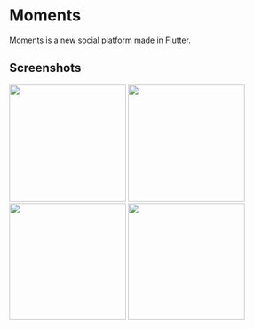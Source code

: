 # Moments

Moments is a new social platform made in Flutter.

## Screenshots

<img src="https://imgur.com/MDd6jfh.gif" width="210"> <img src="https://imgur.com/vZIsf5B.png"  width="210"/> <img src="https://imgur.com/dy4j3gy.png" width="210"/> <img src="https://imgur.com/LUC4E7E.png" width="210"/>
